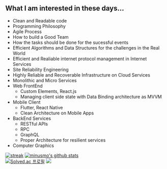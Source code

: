 ## What I am interested in these days...
- Clean and Readable code
- Programming Philosophy
- Agile Process
- How to build a Good Team
- How the tasks should be done for the sucessful events
- Efficient Algorithms and Data Structures for the challenges in the Real World
- Efficient and Realiable internet protocol management in Internet Services
- Site Reliability Engineering
- Highly Reliable and Recoverable Infrastructure on Cloud Services
- Monolithic and Micro Services
- Web FrontEnd
  - Custom Elements, React.js
  - Managing client side state with Data Binding architecture as MVVM
- Mobile Client
  - Flutter, React Native
  - Clean Architecture on Mobile Apps
- BackEnd Services
  - RESTful APIs
  - RPC
  - GraphQL
  - Proper Architecture for resilient services
- Computer Graphics

[![streak](https://github-readme-streak-stats.herokuapp.com/?user=minusmo&theme=java-dark)](https://github.com/minusmo) 
[![minusmo's github stats](https://github-readme-stats.vercel.app/api?username=minusmo&show_icons=true&theme=codeSTACKr)](https://github.com/minusmo)  
[![Solved.ac
프로필](http://mazassumnida.wtf/api/v2/generate_badge?boj=minusmo)](https://solved.ac/minusmo) 
<img src="http://mazandi.herokuapp.com/api?handle=minusmo&theme=cold"/>
